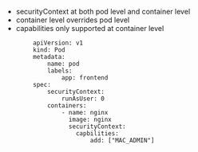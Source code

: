 - securityContext at both pod level and container level
- container level overrides pod level
- capabilities only supported at container level

```
        apiVersion: v1
        kind: Pod
        metadata:
            name: pod
            labels:
                app: frontend
        spec:
            securityContext:
                runAsUser: 0
            containers:
                - name: nginx
                  image: nginx
                  securityContext:
                    capbilities: 
                        add: ["MAC_ADMIN"]

```                  